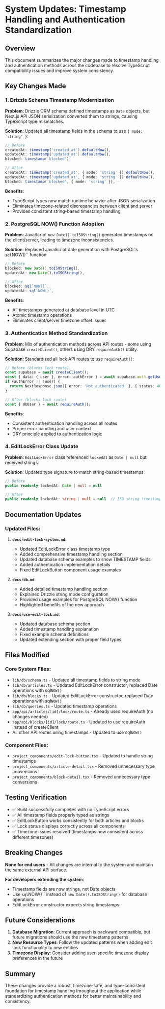 # System Updates: Timestamp Handling and Authentication Standardization

## Overview

This document summarizes the major changes made to timestamp handling and authentication methods across the codebase to resolve TypeScript compatibility issues and improve system consistency.

## Key Changes Made

### 1. Drizzle Schema Timestamp Modernization

**Problem**: Drizzle ORM schema defined timestamps as `Date` objects, but Next.js API JSON serialization converted them to strings, causing TypeScript type mismatches.

**Solution**: Updated all timestamp fields in the schema to use `{ mode: 'string' }`:

```typescript
// Before
createdAt: timestamp('created_at').defaultNow(),
updatedAt: timestamp('updated_at').defaultNow(),
blocked: timestamp('blocked'),

// After
createdAt: timestamp('created_at', { mode: 'string' }).defaultNow(),
updatedAt: timestamp('updated_at', { mode: 'string' }).defaultNow(),
blocked: timestamp('blocked', { mode: 'string' }),
```

**Benefits**:
- TypeScript types now match runtime behavior after JSON serialization
- Eliminates timezone-related discrepancies between client and server
- Provides consistent string-based timestamp handling

### 2. PostgreSQL NOW() Function Adoption

**Problem**: JavaScript `new Date().toISOString()` generated timestamps on the client/server, leading to timezone inconsistencies.

**Solution**: Replaced JavaScript date generation with PostgreSQL's `sql`NOW()`` function:

```typescript
// Before
blocked: new Date().toISOString(),
updatedAt: new Date().toISOString(),

// After  
blocked: sql`NOW()`,
updatedAt: sql`NOW()`,
```

**Benefits**:
- All timestamps generated at database level in UTC
- Atomic timestamp operations
- Eliminates client/server timezone offset issues

### 3. Authentication Method Standardization

**Problem**: Mix of authentication methods across API routes - some using Supabase `createClient()`, others using DRY `requireAuth()` utility.

**Solution**: Standardized all lock API routes to use `requireAuth()`:

```typescript
// Before (blocks lock route)
const supabase = await createClient();
const { data: { user }, error: authError } = await supabase.auth.getUser();
if (authError || !user) {
  return NextResponse.json({ error: 'Not authenticated' }, { status: 401 });
}

// After (blocks lock route)
const { dbUser } = await requireAuth();
```

**Benefits**:
- Consistent authentication handling across all routes
- Proper error handling and user context
- DRY principle applied to authentication logic

### 4. EditLockError Class Update

**Problem**: `EditLockError` class referenced `lockedAt` as `Date | null` but received strings.

**Solution**: Updated type signature to match string-based timestamps:

```typescript
// Before
public readonly lockedAt: Date | null = null

// After
public readonly lockedAt: string | null = null  // ISO string timestamp
```

## Documentation Updates

### Updated Files:

1. **`docs/edit-lock-system.md`**:
   - Updated EditLockError class timestamp type
   - Added comprehensive timestamp handling section
   - Updated database schema examples to show TIMESTAMP fields
   - Added authentication implementation details
   - Fixed EditLockButton component usage examples

2. **`docs/db.md`**:
   - Added detailed timestamp handling section
   - Explained Drizzle string mode configuration
   - Provided usage examples for PostgreSQL NOW() function
   - Highlighted benefits of the new approach

3. **`docs/use-edit-lock.md`**:
   - Updated database schema section
   - Added timestamp handling explanation
   - Fixed example schema definitions
   - Updated extending section with proper field types

## Files Modified

### Core System Files:
- `lib/db/schema.ts` - Updated all timestamp fields to string mode
- `lib/db/articles.ts` - Updated EditLockError constructor, replaced Date operations with sql`NOW()`
- `lib/db/blocks.ts` - Updated EditLockError constructor, replaced Date operations with sql`NOW()`
- `lib/db/queries.ts` - Updated timestamp operations
- `app/api/articles/[id]/lock/route.ts` - Already used requireAuth (no changes needed)
- `app/api/blocks/[id]/lock/route.ts` - Updated to use requireAuth instead of createClient
- All other API routes using timestamps - Updated to use sql`NOW()`

### Component Files:
- `project_components/edit-lock-button.tsx` - Updated to handle string timestamps
- `project_components/article-detail.tsx` - Removed unnecessary type conversions
- `project_components/block-detail.tsx` - Removed unnecessary type conversions

## Testing Verification

- ✅ Build successfully completes with no TypeScript errors
- ✅ All timestamp fields properly typed as strings
- ✅ EditLockButton works consistently for both articles and blocks
- ✅ Lock status displays correctly across all components
- ✅ Timezone issues resolved (timestamps now consistent across different timezones)

## Breaking Changes

**None for end users** - All changes are internal to the system and maintain the same external API surface.

**For developers extending the system**:
- Timestamp fields are now strings, not Date objects
- Use `sql`NOW()`` instead of `new Date().toISOString()` for database operations
- EditLockError constructor expects string timestamps

## Future Considerations

1. **Database Migration**: Current approach is backward compatible, but future migrations should use the new timestamp patterns
2. **New Resource Types**: Follow the updated patterns when adding edit lock functionality to new entities
3. **Timezone Display**: Consider adding user-specific timezone display preferences in the future

## Summary

These changes provide a robust, timezone-safe, and type-consistent foundation for timestamp handling throughout the application while standardizing authentication methods for better maintainability and consistency. 